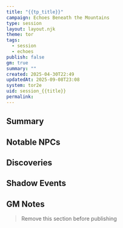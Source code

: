 ```yaml
---
title: "{{tp_title}}"
campaign: Echoes Beneath the Mountains
type: session
layout: layout.njk
theme: tor
tags:
  - session
  - echoes
publish: false
gm: true
summary: ""
created: 2025-04-30T22:49
updatedAt: 2025-09-08T23:08
system: tor2e
uid: session_{{title}}
permalink:
---
```


## Summary

## Notable NPCs

## Discoveries

## Shadow Events

## GM Notes
> Remove this section before publishing
